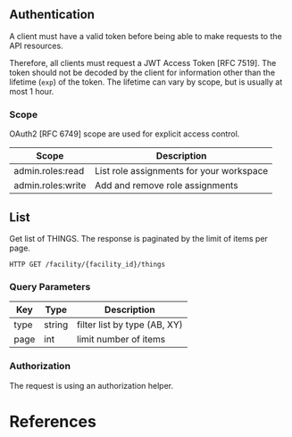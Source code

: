 ## Authentication

A client must have a valid token before being able to make requests to the API resources.

Therefore, all clients must request a JWT Access Token [RFC 7519]. The token should not
be decoded by the client for information other than the lifetime (`exp`) of the token.
The lifetime can vary by scope, but is usually at most 1 hour.

### Scope

OAuth2 [RFC 6749] scope are used for explicit access control.

| Scope             | Description                              |
|-------------------|------------------------------------------|
| admin.roles:read  | List role assignments for your workspace |
| admin.roles:write | Add and remove role assignments          |


## List

Get list of THINGS. The response is paginated by the limit of items per page.

`HTTP GET /facility/{facility_id}/things`

### Query Parameters

|  Key |  Type  |         Description          |
|------|--------|------------------------------|
| type | string | filter list by type (AB, XY) |
| page | int    | limit number of items        |

### Authorization

The request is using an authorization helper.


# References

[OpenApi]: https://github.com/OAI/OpenAPI-Specification/blob/master/versions/3.0.3.md#specification
[JSON Schema]: http://json-schema.org/learn/examples/calendar.schema.json
[Lambda Integration]: https://docs.aws.amazon.com/apigateway/latest/developerguide/api-as-lambda-proxy-export-swagger-with-extensions.html

[HTTP Semantics]: https://datatracker.ietf.org/doc/html/rfc7231
[Oauth]: https://datatracker.ietf.org/doc/html/rfc6749
[JWT]: https://tools.ietf.org/html/draft-ietf-oauth-access-token-jwt-12
[Problem]: https://tools.ietf.org/html/rfc7807
[Resource Oriented Design]: https://cloud.google.com/apis/design/resources
[Slack Scopes]: https://api.slack.com/scopes

[HAL]: https://datatracker.ietf.org/doc/html/draft-kelly-json-hal-05
[Level 3 APIs]: https://martinfowler.com/articles/richardsonMaturityModel.html#level3

[WebSockets]: https://datatracker.ietf.org/doc/html/rfc6455
[JSON RPC]: https://www.jsonrpc.org/specification
[Includes]: https://jsonapi.org/format/#fetching-includes
